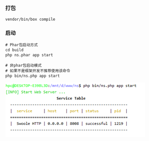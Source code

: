 ### 打包
```shell script
vendor/bin/box compile
```
### 启动
```shell script
# Phar包启动方式
cd build
php ns.phar app start

# 非phar包启动模式
# 如果不是框架开发不推荐使用该命令
php bin/ns.php app start
```

![](static/start.jpg)
